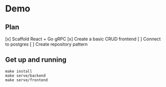 # Demo

## Plan

[x] Scaffold React + Go gRPC
[x] Create a basic CRUD frontend
[ ] Connect to postgres
[ ] Create repository pattern

## Get up and running

```shell
make install
make serve/backend
make serve/frontend
```
